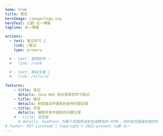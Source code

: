 ```yaml
---
home: true
title: 首页
heroImage: /image/logo.svg
heroText: 九歌·太一博客
tagline: 太一博客

actions:
  - text: 笔记学习 🧭
    link: /笔记
    type: primary

  # - text: 题频排序 💡
  #   link: /rank

  # - text: 精品文章 📄
  #   link: /article
  
features:
    - title: 笔记
      details: Java Web 相关框架的学习笔记
    - title: 面试
      details: 秋招面试中遇到的各种问题记录
    - title: 开发
      details: 编程开发中遇到的问题记录
    # - title: 高性能
      # details: VuePress 为每个页面预渲染生成静态的 HTML，同时在页面被加载的时候，将作为 SPA 运行。
# footer: MIT Licensed | Copyright © 2023-present 九歌·太一
---
```

